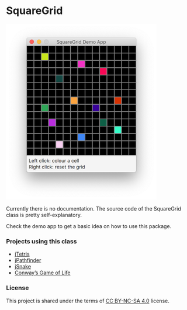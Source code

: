 # SquareGrid

<img src="demo.png" width="412" height="480" />

Currently there is no documentation. The source code of the SquareGrid class is pretty self-explanatory.

Check the demo app to get a basic idea on how to use this package.

### Projects using this class

 * [jTetris](https://github.com/SpinningVinyl/jTetris)
 * [jPathfinder](https://github.com/SpinningVinyl/jPathfinder)
 * [jSnake](https://github.com/SpinningVinyl/jSnake)
 * [Conway’s Game of Life](https://github.com/SpinningVinyl/game-of-life)

### License

This project is shared under the terms of [CC BY-NC-SA 4.0](https://creativecommons.org/licenses/by-nc-sa/4.0/) license.
